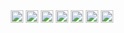 <br>
<br>
<p align="center">
<a href="https://www.hackerrank.com/parthoshaon" target="blank"><img align="center" src="https://cdn.jsdelivr.net/npm/simple-icons@3.0.1/icons/hackerrank.svg" alt="rickzinho_ecr" height="20" width="20" /></a>
<a href="https://linkedin.com/in/parthoshaon" target="blank"><img align="center" src="https://cdn.jsdelivr.net/npm/simple-icons@3.0.1/icons/linkedin.svg" alt="rich-ramalho" height="20" width="20" /></a>
<a href="https://vjudge.net/user/parthoxyz" target="blank"><img align="center" src="https://cdn-icons.flaticon.com/png/512/1442/premium/1442632.png?token=exp=1661083267~hmac=84c6d5202704195cdc67914461247b47" alt="rickzinho_ecr" height="20" width="20" /></a>
<a href="https://www.topcoder.com/members/parthoshaon" target="blank"><img align="center" src="https://cdn.jsdelivr.net/npm/simple-icons@3.0.1/icons/topcoder.svg" alt="rickzinho_ecr" height="20" width="20" /></a>
<a href="https://www.quora.com/profile/Partho-Shaon" target="blank"><img align="center" src="https://cdn.jsdelivr.net/npm/simple-icons@3.0.1/icons/quora.svg" alt="richecr.py" height="20" width="20" /></a>
<a href="https://codeforces.com/profile/parthosroy" target="blank"><img align="center" src="https://cdn4.iconfinder.com/data/icons/logos-brands-5/24/codeforces-512.png" alt="richecr.py" height="20" width="20" /></a>
<a href="https://www.codechef.com/users/parthoshaon" target="blank"><img align="center" src="https://cdn.jsdelivr.net/npm/simple-icons@3.0.1/icons/codechef.svg" alt="rickzinho_ecr" height="20" width="20" /></a>
</p>
<br>
<br>
